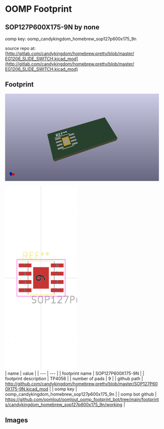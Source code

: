 # OOMP Footprint  
## SOP127P600X175-9N  by none  
  
oomp key: oomp_candykingdom_homebrew_sop127p600x175_9n  
  
source repo at: [http://gitlab.com/candykingdom/homebrew.pretty/blob/master/‎EG1206‎_SLIDE_SWITCH.kicad_mod](http://gitlab.com/candykingdom/homebrew.pretty/blob/master/‎EG1206‎_SLIDE_SWITCH.kicad_mod)  
## Footprint  
  
[![working_kicad_pcb_3d.png](working_kicad_pcb_3d_600.png)](working_kicad_pcb_3d.png)  
  
[![working.png](working_600.png)](working.png)  
| name | value | 
| --- | --- | 
| footprint name | SOP127P600X175-9N | 
| footprint description | TP4056 | 
| number of pads | 9 | 
| github path | http://github.com/candykingdom/homebrew.pretty/blob/master/SOP127P600X175-9N.kicad_mod | 
| oomp key | oomp_candykingdom_homebrew_sop127p600x175_9n | 
| oomp bot github | https://github.com/oomlout/oomlout_oomp_footprint_bot/tree/main/footprints/candykingdom_homebrew_sop127p600x175_9n/working | 
## Images  
